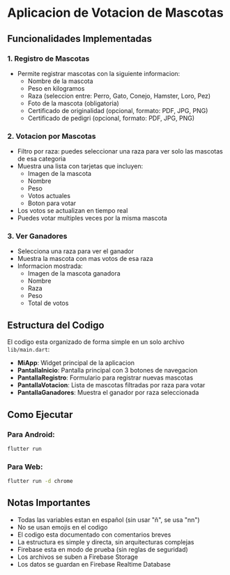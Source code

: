 # Aplicacion de Votacion de Mascotas

## Funcionalidades Implementadas

### 1. Registro de Mascotas
- Permite registrar mascotas con la siguiente informacion:
  - Nombre de la mascota
  - Peso en kilogramos
  - Raza (seleccion entre: Perro, Gato, Conejo, Hamster, Loro, Pez)
  - Foto de la mascota (obligatoria)
  - Certificado de originalidad (opcional, formato: PDF, JPG, PNG)
  - Certificado de pedigri (opcional, formato: PDF, JPG, PNG)

### 2. Votacion por Mascotas
- Filtro por raza: puedes seleccionar una raza para ver solo las mascotas de esa categoria
- Muestra una lista con tarjetas que incluyen:
  - Imagen de la mascota
  - Nombre
  - Peso
  - Votos actuales
  - Boton para votar
- Los votos se actualizan en tiempo real
- Puedes votar multiples veces por la misma mascota

### 3. Ver Ganadores
- Selecciona una raza para ver el ganador
- Muestra la mascota con mas votos de esa raza
- Informacion mostrada:
  - Imagen de la mascota ganadora
  - Nombre
  - Raza
  - Peso
  - Total de votos

## Estructura del Codigo

El codigo esta organizado de forma simple en un solo archivo `lib/main.dart`:

- **MiApp**: Widget principal de la aplicacion
- **PantallaInicio**: Pantalla principal con 3 botones de navegacion
- **PantallaRegistro**: Formulario para registrar nuevas mascotas
- **PantallaVotacion**: Lista de mascotas filtradas por raza para votar
- **PantallaGanadores**: Muestra el ganador por raza seleccionada

## Como Ejecutar

### Para Android:
```bash
flutter run
```

### Para Web:
```bash
flutter run -d chrome
```

## Notas Importantes

- Todas las variables estan en español (sin usar "ñ", se usa "nn")
- No se usan emojis en el codigo
- El codigo esta documentado con comentarios breves
- La estructura es simple y directa, sin arquitecturas complejas
- Firebase esta en modo de prueba (sin reglas de seguridad)
- Los archivos se suben a Firebase Storage
- Los datos se guardan en Firebase Realtime Database

